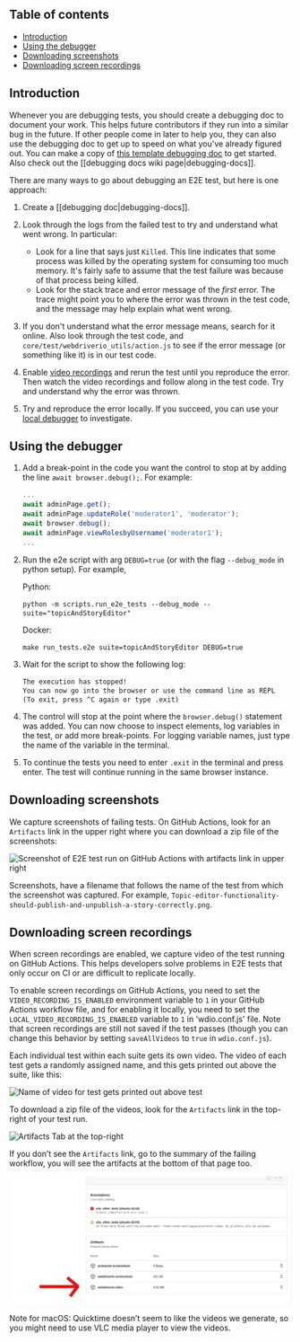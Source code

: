 ## Table of contents

* [Introduction](#introduction)
* [Using the debugger](#using-the-debugger)
* [Downloading screenshots](#downloading-screenshots)
* [Downloading screen recordings](#downloading-screen-recordings)

## Introduction

Whenever you are debugging tests, you should create a debugging doc to document your work. This helps future contributors if they run into a similar bug in the future. If other people come in later to help you, they can also use the debugging doc to get up to speed on what you've already figured out. You can make a copy of [this template debugging doc](https://docs.google.com/document/d/1qRbvKjJ0A7NPVK8g6XJNISMx_6BuepoCL7F2eIfrGqM/edit?usp=sharing) to get started. Also check out the [[debugging docs wiki page|debugging-docs]].

There are many ways to go about debugging an E2E test, but here is one approach:

1. Create a [[debugging doc|debugging-docs]].
2. Look through the logs from the failed test to try and understand what went wrong. In particular:

   * Look for a line that says just `Killed`. This line indicates that some process was killed by the operating system for consuming too much memory. It's fairly safe to assume that the test failure was because of that process being killed.
   * Look for the stack trace and error message of the _first_ error. The trace might point you to where the error was thrown in the test code, and the message may help explain what went wrong.

3. If you don't understand what the error message means, search for it online. Also look through the test code,  and `core/test/webdriverio_utils/action.js` to see if the error message (or something like it) is in our test code.

4. Enable  [video recordings](#downloading-screen-recordings) and rerun the test until you reproduce the error. Then watch the video recordings and follow along in the test code. Try and understand why the error was thrown.

5. Try and reproduce the error locally. If you succeed, you can use your [local debugger](#using-the-debugger) to investigate.

## Using the debugger

1. Add a break-point in the code you want the control to stop at by adding the line `await browser.debug();`. For example:

   ```js
   ...
   await adminPage.get();
   await adminPage.updateRole('moderator1', 'moderator');
   await browser.debug();
   await adminPage.viewRolesbyUsername('moderator1');
   ...
   ```

2. Run the e2e script with arg `DEBUG=true` (or with the flag `--debug_mode` in python setup). For example,

   Python:
   ```console
   python -m scripts.run_e2e_tests --debug_mode --suite="topicAndStoryEditor"
   ```

   Docker:
   ```console
   make run_tests.e2e suite=topicAndStoryEditor DEBUG=true
   ```

3. Wait for the script to show the following log:

   ```text
   The execution has stopped!
   You can now go into the browser or use the command line as REPL
   (To exit, press ^C again or type .exit)
   ```

4. The control will stop at the point where the `browser.debug()` statement was added. You can now choose to inspect elements, log variables in the test, or add more break-points.
For logging variable names, just type the name of the variable in the terminal.

5. To continue the tests you need to enter `.exit` in the terminal and press enter. The test will continue running in the same browser instance.

## Downloading screenshots

We capture screenshots of failing tests. On GitHub Actions, look for an `Artifacts` link in the upper right where you can download a zip file of the screenshots:

![Screenshot of E2E test run on GitHub Actions with artifacts link in upper right](images/githubActionsArtifacts.png)

Screenshots, have a filename that follows the name of the test from which the screenshot was captured. For example, `Topic-editor-functionality-should-publish-and-unpublish-a-story-correctly.png`.

## Downloading screen recordings

When screen recordings are enabled, we capture video of the test running on GitHub Actions. This helps developers solve problems in E2E tests that only occur on CI or are difficult to replicate locally.

To enable screen recordings on GitHub Actions, you need to set the `VIDEO_RECORDING_IS_ENABLED` environment variable to `1` in your GitHub Actions workflow file, and for enabling it locally, you need to set the `LOCAL_VIDEO_RECORDING_IS_ENABLED` variable to `1` in 'wdio.conf.js' file. Note that screen recordings are still not saved if the test passes (though you can change this behavior by setting `saveAllVideos` to `true` in `wdio.conf.js`).

Each individual test within each suite gets its own video.  The video of each test gets a randomly assigned name, and this gets printed out above the suite, like this:

![Name of video for test gets printed out above test](https://user-images.githubusercontent.com/52176783/118647333-486cf180-b7f2-11eb-999b-9edbbb89b5a7.png)

To download a zip file of the videos, look for the `Artifacts` link in the top-right of your test run.

![Artifacts Tab at the top-right](https://user-images.githubusercontent.com/52176783/118647397-5a4e9480-b7f2-11eb-868a-ea5b0058f378.png)

If you don’t see the `Artifacts` link, go to the summary of the failing workflow, you will see the artifacts at the bottom of that page too.

![Artifacts section in summary of e2e run](images/githubVideoArtifacts.png)

Note for macOS: Quicktime doesn’t seem to like the videos we generate, so you might need to use VLC media player to view the videos.

